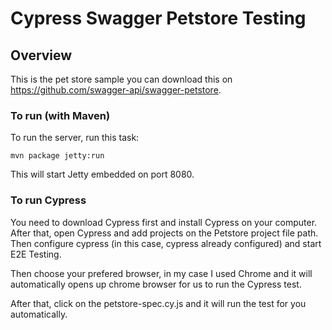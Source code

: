 # Cypress Swagger Petstore Testing

## Overview
This is the pet store sample you can download this on https://github.com/swagger-api/swagger-petstore.

### To run (with Maven)
To run the server, run this task:

```
mvn package jetty:run
```

This will start Jetty embedded on port 8080.

### To run Cypress
You need to download Cypress first and install Cypress on your computer.
After that, open Cypress and add projects on the Petstore project file path.
Then configure cypress (in this case, cypress already configured) and start E2E Testing.

Then choose your prefered browser, in my case I used Chrome and it will automatically opens up chrome browser for us to run the Cypress test.

After that, click on the petstore-spec.cy.js and it will run the test for you automatically.

